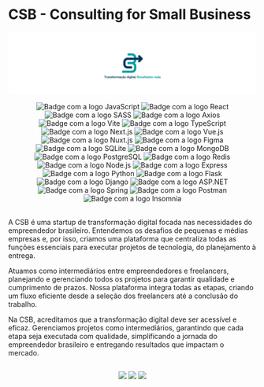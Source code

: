 # CSB - Consulting for Small Business

![Consulting for Small Business](../assets/csb_capa.jpg)

<div align="center">
    <img alt="Badge com a logo JavaScript" src="https://img.shields.io/badge/JavaScript-222222?style=for-the-badge&logo=javascript&logoColor=F7DF1E"/>
    <img alt="Badge com a logo React" src="https://img.shields.io/badge/React-20232A?style=for-the-badge&logo=react&logoColor=61DAFB"/>
    <img alt="Badge com a logo SASS" src="https://img.shields.io/badge/Sass-CC6699?style=for-the-badge&logo=sass&logoColor=white"/>
    <img alt="Badge com a logo Axios" src="https://img.shields.io/badge/Axios-5A29E4?style=for-the-badge&logo=axios&logoColor=white"/>
    <img alt="Badge com a logo Vite" src="https://img.shields.io/badge/Vite-42B883?style=for-the-badge&logo=vite&logoColor=white"/>
    <img alt="Badge com a logo TypeScript" src="https://img.shields.io/badge/TypeScript-007ACC?style=for-the-badge&logo=typescript&logoColor=white"/>
    <img alt="Badge com a logo Next.js" src="https://img.shields.io/badge/Next.js-000000?style=for-the-badge&logo=next.js&logoColor=white"/>
    <img alt="Badge com a logo Vue.js" src="https://img.shields.io/badge/Vue.js-4FC08D?style=for-the-badge&logo=vue.js&logoColor=white"/>
    <img alt="Badge com a logo Nuxt.js" src="https://img.shields.io/badge/Nuxt.js-00C58E?style=for-the-badge&logo=nuxt.js&logoColor=white"/>
    <img alt="Badge com a logo Figma" src="https://img.shields.io/badge/Figma-F24E1E?style=for-the-badge&logo=figma&logoColor=white"/>
    <img alt="Badge com a logo SQLite" src="https://img.shields.io/badge/SQLite-003B57?style=for-the-badge&logo=sqlite&logoColor=white"/>
    <img alt="Badge com a logo MongoDB" src="https://img.shields.io/badge/MongoDB-47A248?style=for-the-badge&logo=mongodb&logoColor=white"/>
    <img alt="Badge com a logo PostgreSQL" src="https://img.shields.io/badge/PostgreSQL-336791?style=for-the-badge&logo=postgresql&logoColor=white"/>
    <img alt="Badge com a logo Redis" src="https://img.shields.io/badge/Redis-DC382D?style=for-the-badge&logo=redis&logoColor=white"/>
    <img alt="Badge com a logo Node.js" src="https://img.shields.io/badge/Node.js-339933?style=for-the-badge&logo=node.js&logoColor=white"/>
    <img alt="Badge com a logo Express" src="https://img.shields.io/badge/Express-000000?style=for-the-badge&logo=express&logoColor=white"/>
    <img alt="Badge com a logo Python" src="https://img.shields.io/badge/Python-3776AB?style=for-the-badge&logo=python&logoColor=white"/>
    <img alt="Badge com a logo Flask" src="https://img.shields.io/badge/Flask-000000?style=for-the-badge&logo=flask&logoColor=white"/>
    <img alt="Badge com a logo Django" src="https://img.shields.io/badge/Django-092E20?style=for-the-badge&logo=django&logoColor=white"/>
    <img alt="Badge com a logo ASP.NET" src="https://img.shields.io/badge/ASP.NET-5C2D91?style=for-the-badge&logo=.net&logoColor=white"/>
    <img alt="Badge com a logo Spring" src="https://img.shields.io/badge/Spring-6DB33F?style=for-the-badge&logo=spring&logoColor=white"/>
    <img alt="Badge com a logo Postman" src="https://img.shields.io/badge/Postman-FF6C37?style=for-the-badge&logo=postman&logoColor=white"/>
    <img alt="Badge com a logo Insomnia" src="https://img.shields.io/badge/Insomnia-5849BE?style=for-the-badge&logo=insomnia&logoColor=white"/>
</div> <br>

A CSB é uma startup de transformação digital focada nas necessidades do empreendedor brasileiro. Entendemos os desafios de pequenas e médias empresas e, por isso, criamos uma plataforma que centraliza todas as funções essenciais para executar projetos de tecnologia, do planejamento à entrega.

Atuamos como intermediários entre empreendedores e freelancers, planejando e gerenciando todos os projetos para garantir qualidade e cumprimento de prazos. Nossa plataforma integra todas as etapas, criando um fluxo eficiente desde a seleção dos freelancers até a conclusão do trabalho.

Na CSB, acreditamos que a transformação digital deve ser acessível e eficaz. Gerenciamos projetos como intermediários, garantindo que cada etapa seja executada com qualidade, simplificando a jornada do empreendedor brasileiro e entregando resultados que impactam o mercado.

##

<div align="center">
  <a href="https://www.instagram.com/csb4business/" target="_blank"><img src="https://img.shields.io/badge/-Instagram-%23E4405F?style=for-the-badge&logo=instagram&logoColor=white" target="_blank"></a>
  <a href = "mailto:suporte@csbtech.com.br"><img src="https://img.shields.io/badge/-Gmail-%23333?style=for-the-badge&logo=gmail&logoColor=white" target="_blank"></a>
  <a href="www.linkedin.com/company/csbtech/" target="_blank"><img src="https://img.shields.io/badge/-LinkedIn-%230077B5?style=for-the-badge&logo=linkedin&logoColor=white" target="_blank"></a> 
</div>
